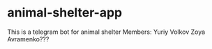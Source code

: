 # animal-shelter-app
This is a telegram bot for animal shelter
Members:
Yuriy Volkov
Zoya Avramenko???
